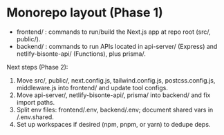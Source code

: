 # Monorepo layout (Phase 1)

- frontend/ : commands to run/build the Next.js app at repo root (src/, public/).
- backend/  : commands to run APIs located in api-server/ (Express) and netlify-bisonte-api/ (Functions), plus prisma/.

Next steps (Phase 2):
1) Move src/, public/, next.config.js, tailwind.config.js, postcss.config.js, middleware.js into frontend/ and update tool configs.
2) Move api-server/, netlify-bisonte-api/, prisma/ into backend/ and fix import paths.
3) Split env files: frontend/.env, backend/.env; document shared vars in /.env.shared.
4) Set up workspaces if desired (npm, pnpm, or yarn) to dedupe deps.
